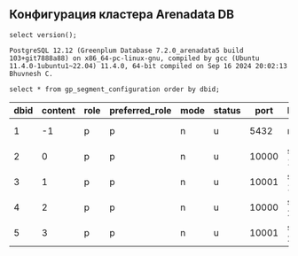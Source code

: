 ## Конфигурация кластера Arenadata DB ##   
   
```
select version();
```
```
PostgreSQL 12.12 (Greenplum Database 7.2.0_arenadata5 build 103+git7888a88) on x86_64-pc-linux-gnu, compiled by gcc (Ubuntu 11.4.0-1ubuntu1~22.04) 11.4.0, 64-bit compiled on Sep 16 2024 20:02:13 Bhuvnesh C.
```
   
```
select * from gp_segment_configuration order by dbid;
```
|dbid|content|role|preferred_role|mode|status|port|hostname|address|datadir|
|----|-------|----|--------------|----|------|----|--------|-------|-------|
|1|-1|p|p|n|u|5432|master|master|/data1/master/gpseg-1|
|2|0|p|p|n|u|10000|segment-1|segment-1|/data1/primary/gpseg0|
|3|1|p|p|n|u|10001|segment-1|segment-1|/data1/primary/gpseg1|
|4|2|p|p|n|u|10000|segment-2|segment-2|/data1/primary/gpseg2|
|5|3|p|p|n|u|10001|segment-2|segment-2|/data1/primary/gpseg3|
